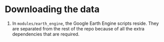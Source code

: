 
# Downloading the data
1. In `modules/earth_engine`, the Google Earth Engine scripts reside. They are separated from the rest of the repo because of all the extra dependencies that are required.
